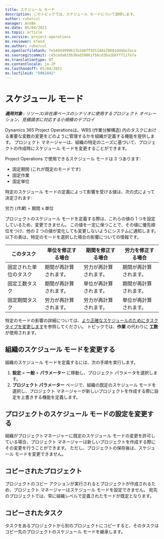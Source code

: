 ```yaml
---
title: スケジュール モード
description: このトピックでは、スケジュール モードについて説明します。
author: ruhercul
manager: AnnBe
ms.date: 05/04/2021
ms.topic: article
ms.service: project-operations
ms.reviewer: kfend
ms.author: ruhercul
ms.openlocfilehash: fe54944999617b248ff925148a78601dd4be7aca
ms.sourcegitcommit: c45ceda833b30ad39861f5bcd3ba1bbfff11fe7a
ms.translationtype: HT
ms.contentlocale: ja-JP
ms.lasthandoff: 05/04/2021
ms.locfileid: "5981441"
---
```

# <a name="scheduling-modes"></a>スケジュール モード

_**適用対象 :** リソース/非在庫ベースのシナリオに使用するプロジェクト オペレーション、見積請求に対応する小規模のデプロイ_


Dynamics 365 Project Operationsは、WBS (作業分解構造) 内のタスクにおける重要な変数の変更をどのように管理するかを組織が定義する機能を提供します。 プロジェクト マネージャーは、組織の特定のニーズに基づいて、プロジェクトの作成時にスケジュール モードを変更することができます。

Project Operations で使用できるスケジュール モードは 3 つあります:

  - 固定期間 (これが既定のモードです)
  - 固定作業
  - 固定単位

特定のスケジュール モードの定義によって影響を受ける値は、次の式によって決定されます:

  労力 (*作業*) = 期間 x 単位

プロジェクトのスケジュール モードを定義する際は、これらの値の 1 つを設定しているため、変更できません。 この値を一定に保つことで、その値に優先順位をつけ、他の 2 つの値が変化しても変更しないようにシステムに通知します。 以下の表は、特定のモードを選択した場合の影響についての情報です。

| **このタスク**             | **単位を修正する場合**   | **期間を修正する場合** | **労力を修正する場合**  |
|----------------------|---------------------------|----------------------------|---------------------------|
| 固定された単位のタスク     | 期間が再計算されます。 | 労力が再計算されます。    | 期間が再計算されます。 |
| 固定工数タスク    | 期間が再計算されます。 | 単位が再計算されます。    | 期間が再計算されます。 |
| 固定期間タスク  | 労力が再計算されます。   | 労力が再計算されます。    | 単位が再計算されます。   |

特定のモードの影響の詳細については、[より正確なスケジュールのためにタスク タイプを変更します](https://support.microsoft.com/en-us/office/change-the-task-type-for-more-accurate-scheduling-b0b969ad-45bc-4e9e-8967-435587548a72)を参照してください。 トピックでは、**作業** の代わりに **工数** が使用されます。

## <a name="change-the-organizations-scheduling-mode"></a>組織のスケジュール モードを変更する

組織のスケジュール モードを定義するには、次の手順を実行します。

1. **設定** \> **一般** \> **パラメーター** に移動し、プロジェクト パラメータを選択します。 
2. **プロジェクト パラメーター** ページで、組織の既定のスケジュール モードを選択し、プロジェクト マネージャーが新しいプロジェクトを作成する際に設定を上書きする機能を定義します。

## <a name="change-the-scheduling-mode-setting-on-a-project"></a>プロジェクトのスケジュール モードの設定を変更する

組織がプロジェクトマネージャーに既定のスケジュール モードの変更を許可している場合、プロジェクト マネージャーは新しいプロジェクトを作成する際にその変更を行うことができます。 ただし、プロジェクトの保存後は、スケジュール モードを変更できません。

## <a name="copied-projects"></a>コピーされたプロジェクト

プロジェクトのコピー アクションが実行されるとプロジェクトが作成されるため、プロジェクト マネージャーはスケジュール モードを設定できません。 宛先のプロジェクトでは、常に組織レベルで定義されたモードが既定となります。

## <a name="copied-tasks"></a>コピーされたタスク

タスクをあるプロジェクトから別のプロジェクトにコピーすると、そのタスクはコピー先のプロジェクトのスケジュール モードを継承します。
